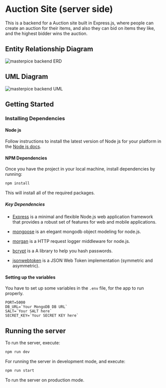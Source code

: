 # Auction Site (server side)

This is a backend for a Auction site built in Express.js, where people can create an auction for their items, and also they can bid on items they like, and the highest bidder wins the auction.

##  Entity Relationship Diagram

![masterpice backend ERD](https://user-images.githubusercontent.com/92247874/146649061-8c92944d-8b03-4027-a3b5-bfc1cefcc87e.jpg)


## UML Diagram

![masterpice backend UML](https://user-images.githubusercontent.com/92247874/146649049-213f56dc-f00a-40b1-9332-524221f53b26.jpg)


## Getting Started

### Installing Dependencies

#### Node js

Follow instructions to install the latest version of Node js for your platform in the [Node js docs](https://nodejs.org/en/).

#### NPM Dependencies

Once you have the project in your local machine, install dependencies by running:

```bash
npm install
```

This will install all of the required packages.

##### Key Dependencies

- [Express](https://expressjs.com/) is a minimal and flexible Node.js web application framework that provides a robust set of features for web and mobile applications.

- [mongoose](https://mongoosejs.com/) is an elegant mongodb object modeling for node.js.

- [morgan](https://www.npmjs.com/package/morgan) is a HTTP request logger middleware for node.js.

- [bcrypt](https://www.npmjs.com/package/bcrypt) is a A library to help you hash passwords.

- [jsonwebtoken](https://www.npmjs.com/package/jsonwebtoken) is a JSON Web Token implementation (symmetric and asymmetric).

#### Setting up the variables

You have to set up some variables in the `.env` file, for the app to run properly.

```
PORT=5000
DB_URL=`Your MongoDB DB URL`
SALT=`Your SALT here`
SECRET_KEY=`Your SECRET KEY here`
```

## Running the server

To run the server, execute:

```bash
npm run dev
```

For running the server in development mode, and execute:


```bash
npm run start
```

To run the server on production mode.
